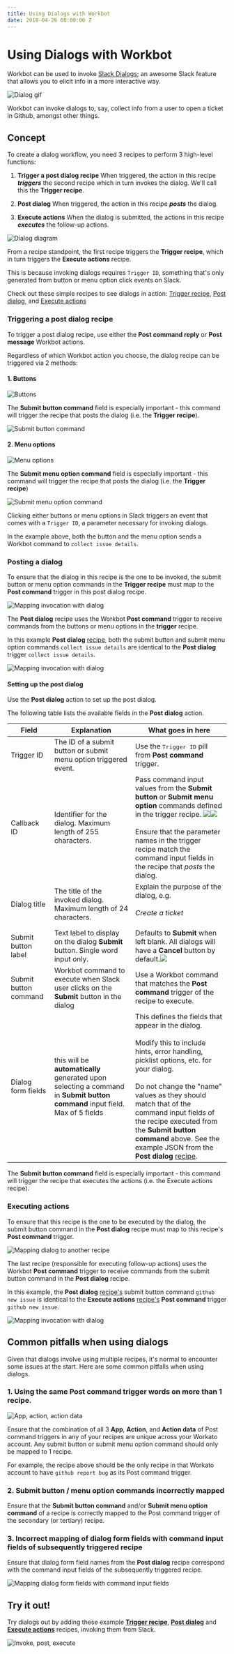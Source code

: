 ```yaml
---
title: Using Dialogs with Workbot
date: 2018-04-26 00:00:00 Z
---
```


# Using Dialogs with Workbot
Workbot can be used to invoke [Slack Dialogs](https://api.slack.com/dialogs); an awesome Slack feature that allows you to elicit info in a more interactive way.

![Dialog gif](~@img/workbot/workbot-dialogs/dialog-gif.gif)

Workbot can invoke dialogs to, say, collect info from a user to open a ticket in Github, amongst other things.

## Concept
To create a dialog workflow, you need 3 recipes to perform 3 high-level functions:
1. **Trigger a post dialog recipe**
When triggered, the action in this recipe ***triggers*** the second recipe which in turn invokes the dialog. We'll call this the **Trigger recipe**.

2. **Post dialog**
When triggered, the action in this recipe ***posts*** the dialog.

3. **Execute actions**
When the dialog is submitted, the actions in this recipe ***executes*** the follow-up actions.

![Dialog diagram](~@img/workbot/workbot-dialogs/anatomy-of-a-dialog.png)

From a recipe standpoint, the first recipe triggers the **Trigger recipe**, which in turn triggers the **Execute actions** recipe.

This is because invoking dialogs requires `Trigger ID`, something that's only generated from button or menu option click events on Slack.

Check out these simple recipes to see dialogs in action: [Trigger recipe](https://www.workato.com/recipes/673215-1-invoke-dialog#recipe), [Post dialog](https://www.workato.com/recipes/673218-2-configure-dialog#recipe), and [Execute actions](https://www.workato.com/recipes/673219-3-actions#recipe)

### Triggering a post dialog recipe

To trigger a post dialog recipe, use either the **Post command reply** or **Post message** Workbot actions.

Regardless of which Workbot action you choose, the dialog recipe can be triggered via 2 methods:

#### 1. Buttons

![Buttons](~@img/workbot/workbot-dialogs/invoke-with-buttons.png)

The **Submit button command** field is especially important - this command will trigger the recipe that posts the dialog (i.e. the **Trigger recipe**).

![Submit button command](~@img/workbot/workbot-dialogs/submit-button-command.png)

#### 2. Menu options

![Menu options](~@img/workbot/workbot-dialogs/invoke-with-menu-options.png)

The **Submit menu option command** field is especially important - this command will trigger the recipe that posts the dialog (i.e. the **Trigger recipe**)

![Submit menu option command](~@img/workbot/workbot-dialogs/submit-menu-option-command.png)

Clicking either buttons or menu options in Slack triggers an event that comes with a `Trigger ID`, a parameter necessary for invoking dialogs.

In the example above, both the button and the menu option sends a Workbot command to `collect issue details`.

### Posting a dialog
To ensure that the dialog in this recipe is the one to be invoked, the submit button or menu option commands in the **Trigger recipe** must map to the **Post command** trigger in this post dialog recipe.

![Mapping invocation with dialog](~@img/workbot/workbot-dialogs/mapping-invocation-to-dialog.png)

The **Post dialog** recipe uses the Workbot **Post command** trigger to receive commands from the buttons or menu options in the **trigger** recipe.

In this example **Post dialog** [recipe](https://www.workato.com/recipes/673218-2-configure-dialog#jobs), both the submit button and submit menu option commands `collect issue details` are identical to the **Post dialog** trigger `collect issue details`.

![Mapping invocation with dialog](~@img/workbot/workbot-dialogs/mapping-invocation-to-dialog-2.png)

#### Setting up the post dialog
Use the **Post dialog** action to set up the post dialog.

The following table lists the available fields in the **Post dialog** action.

<table class="unchanged rich-diff-level-one">
    <thead>
        <tr>
            <th>Field</th>
            <th>Explanation</th>
            <th>What goes in here</th>
        </tr>
    </thead>
    <tbody>
        <tr>
            <td>Trigger ID</td>
            <td>The ID of a submit button or submit menu option triggered event.
            </td>
            <td>Use the <kbd>Trigger ID</kbd> pill from <b>Post command</b> trigger.</td>
        </tr>
        <tr>
            <td>Callback ID</td>
            <td>
              Identifier for the dialog. Maximum length of 255 characters.
            </td>
            <td>
            Pass command input values from the <b>Submit button</b> or <b>Submit menu option</b> commands defined in the trigger recipe. <img src="~@img/workbot/workbot-dialogs/button-command-input-values.png"></img><img src="~@img/workbot/workbot-dialogs/menu-option-command-input-values.png"></img> <br><br>Ensure that the parameter names in the trigger recipe match the command input fields in the recipe that <i>posts</i> the dialog.
            </td>
        </tr>
        <tr>
            <td>Dialog title</td>
            <td>The title of the invoked dialog. Maximum length of 24 characters.</td>
            <td>
              Explain the purpose of the dialog, e.g.<br><br> <i>Create a ticket</i><br><br>
            </td>
        </tr>
        <tr>
            <td>Submit button label</td>
            <td>
              Text label to display on the dialog <b>Submit</b> button. Single word input only.
            </td>
            <td>Defaults to <b>Submit</b> when left blank. All dialogs will have a <b>Cancel</b> button by default.<img src="~@img/workbot/workbot-dialogs/default-dialog-submit-cancel.png"></img>
            </td>
        </tr>
        <tr>
            <td>Submit button command</td>
            <td>Workbot command to execute when Slack user clicks on the <b>Submit</b> button in the dialog
            </td>
            <td>Use a Workbot command that matches the <b>Post command</b> trigger of the recipe to execute.
            </td>
        </tr>
        <tr>
            <td>Dialog form fields</td>
            <td>
            this will be <b>automatically</b> generated upon selecting a command in <b>Submit button command</b> input field. Max of 5 fields</td>
            <td>
              This defines the fields that appear in the dialog. <br><br>Modify this to include hints, error handling, picklist options, etc. for your dialog.<br><br>Do not change the "name" values as they should match that of the command input fields of the recipe executed from the <b>Submit button command</b> above. See the example JSON from the <b>Post dialog</b> <a href='https://www.workato.com/recipes/673218-2-configure-dialog#recipe'>recipe</a>.
            </td>
        </tr>
    </tbody>
</table>

The **Submit button command** field is especially important - this command will trigger the recipe that executes the actions (i.e. the Execute actions recipe).

### Executing actions

To ensure that this recipe is the one to be executed by the dialog, the submit button command in the **Post dialog** recipe must map to this recipe's **Post command** trigger.

![Mapping dialog to another recipe](~@img/workbot/workbot-dialogs/mapping-dialog-to-another-recipe.png)

The last recipe (responsible for executing follow-up actions) uses the Workbot **Post command** trigger to receive commands from the submit button command in the **Post dialog** recipe.

In this example, the **Post dialog** [recipe's](https://www.workato.com/recipes/673218-2-configure-dialog#recipe) submit button command `github new issue` is identical to the **Execute actions** [recipe's](https://www.workato.com/recipes/673219-3-actions#recipe) **Post command** trigger `github new issue`.

![Mapping invocation with dialog](~@img/workbot/workbot-dialogs/mapping-dialog-to-another-recipe-2.png)

## Common pitfalls when using dialogs
Given that dialogs involve using multiple recipes, it's normal to encounter some issues at the start. Here are some common pitfalls when using dialogs.

### 1. Using the same Post command trigger words on more than 1 recipe.

![App, action, action data](~@img/workbot/workbot-dialogs/app-action-actiondata.png)

Ensure that the combination of all 3 **App**, **Action**, and **Action data** of Post command triggers in any of your recipes are unique across your Workato account. Any submit button or submit menu option command should only be mapped to 1 recipe.

For example, the recipe above should be the only recipe in that Workato account to have `github report bug` as its Post command trigger.

### 2. Submit button / menu option commands incorrectly mapped
Ensure that the **Submit button command** and/or **Submit menu option command** of a recipe is correctly mapped to the Post command trigger of the secondary (or tertiary) recipe.

### 3. Incorrect mapping of dialog form fields with command input fields of subsequently triggered recipe
Ensure that dialog form field names from the **Post dialog** recipe correspond with the command input fields of the subsequently triggered recipe.

![Mapping dialog form fields with command input fields](~@img/workbot/workbot-dialogs/mapping-dialog-form-fields-to-command-input-fields.png)

## Try it out!
Try dialogs out by adding these example **[Trigger recipe](https://www.workato.com/recipes/673215-1-invoke-dialog#recipe)**, **[Post dialog](https://www.workato.com/recipes/673218-2-configure-dialog#recipe)** and **[Execute actions](https://www.workato.com/recipes/673219-3-actions#recipe)** recipes, invoking them from Slack.

![Invoke, post, execute](~@img/workbot/workbot-dialogs/invoke-post-execute.gif)
